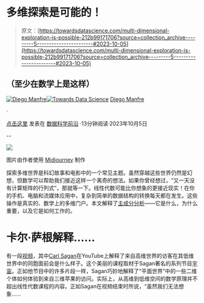 # 多维探索是可能的！

> 原文：[https://towardsdatascience.com/multi-dimensional-exploration-is-possible-212b99171706?source=collection_archive---------5-----------------------#2023-10-05](https://towardsdatascience.com/multi-dimensional-exploration-is-possible-212b99171706?source=collection_archive---------5-----------------------#2023-10-05)

## （至少在数学上是这样）

[](https://medium.com/@manfred.james?source=post_page-----212b99171706--------------------------------)[![Diego Manfre](../Images/2189d8e63df449a869526bf8b6c50440.png)](https://medium.com/@manfred.james?source=post_page-----212b99171706--------------------------------)[](https://towardsdatascience.com/?source=post_page-----212b99171706--------------------------------)[![Towards Data Science](../Images/a6ff2676ffcc0c7aad8aaf1d79379785.png)](https://towardsdatascience.com/?source=post_page-----212b99171706--------------------------------) [Diego Manfre](https://medium.com/@manfred.james?source=post_page-----212b99171706--------------------------------)

·

[点击这里](https://medium.com/m/signin?actionUrl=https%3A%2F%2Fmedium.com%2F_%2Fsubscribe%2Fuser%2F6e3d8f9df1a5&operation=register&redirect=https%3A%2F%2Ftowardsdatascience.com%2Fmulti-dimensional-exploration-is-possible-212b99171706&user=Diego+Manfre&userId=6e3d8f9df1a5&source=post_page-6e3d8f9df1a5----212b99171706---------------------post_header-----------) 发表在 [数据科学前沿](https://towardsdatascience.com/?source=post_page-----212b99171706--------------------------------) ·13分钟阅读·2023年10月5日[](https://medium.com/m/signin?actionUrl=https%3A%2F%2Fmedium.com%2F_%2Fvote%2Ftowards-data-science%2F212b99171706&operation=register&redirect=https%3A%2F%2Ftowardsdatascience.com%2Fmulti-dimensional-exploration-is-possible-212b99171706&user=Diego+Manfre&userId=6e3d8f9df1a5&source=-----212b99171706---------------------clap_footer-----------)

--

[](https://medium.com/m/signin?actionUrl=https%3A%2F%2Fmedium.com%2F_%2Fbookmark%2Fp%2F212b99171706&operation=register&redirect=https%3A%2F%2Ftowardsdatascience.com%2Fmulti-dimensional-exploration-is-possible-212b99171706&source=-----212b99171706---------------------bookmark_footer-----------)![](../Images/76898d48bac7cf0039a33ff5a35111e7.png)

图片由作者使用 [Midjourney](https://www.midjourney.com/home/?callbackUrl=%2Fapp%2F) 制作

探索多维世界是科幻故事和电影中的一个常见主题。虽然穿越这些世界仍然是幻想，但数学可以帮助我们接近这样一个离奇的想法。如果你曾经想过，“又一天没有计算矩阵的行列式”，那就等一下。线性代数可能比你想象的更接近现实！在你的手机、电脑和流媒体应用中，复杂到简单的数据结构的转换每天都在发生。这些操作是真实的、数学上的多维门户。本文解释了[主成分分析](https://en.wikipedia.org/wiki/Principal_component_analysis)——它是什么，为什么重要，以及它是如何工作的。

# 卡尔·萨根解释……

有一段[视频](https://youtu.be/UnURElCzGc0?feature=shared)，其中[Carl Sagan](https://en.wikipedia.org/wiki/Carl_Sagan)在YouTube上解释了来自高维世界的访客在其低维世界中的同胞面前会是什么样子。这个美丽的课程取材于Sagan著名的系列节目[宇宙](https://en.wikipedia.org/wiki/Cosmos:_A_Personal_Voyage)。正如他节目中的许多片段一样，Sagan巧妙地解释了“平面世界”中的一些二维个体如何体验到来自三维苹果的访问。实际上，从高维到低维空间的数学原理并不超出线性代数课程的内容。正如Sagan在视频结束时所说，“虽然我们无法想象……
